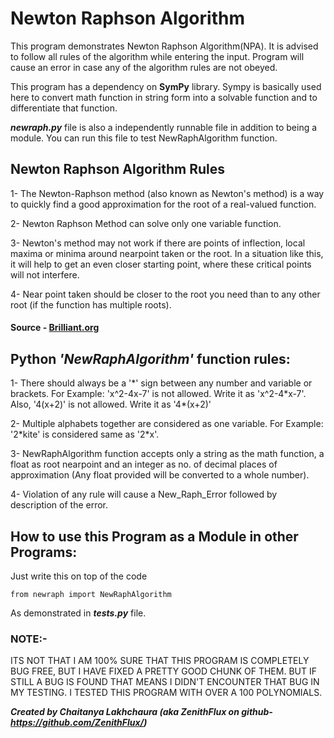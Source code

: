# Newton Raphson Algorithm

This program demonstrates Newton Raphson Algorithm(NPA).
It is advised to follow all rules of the algorithm while entering the input.
Program will cause an error in case any of the algorithm rules are not obeyed.

This program has a dependency on **SymPy** library. Sympy is basically used here to convert math function in string form
into a solvable function and to differentiate that function.

***newraph.py*** file is also a independently runnable file in addition to being a module. You can run this file to test NewRaphAlgorithm function.

## Newton Raphson Algorithm Rules

1- The Newton-Raphson method (also known as Newton's method) is a way to quickly find a good approximation for the root of a real-valued function.

2- Newton Raphson Method can solve only one variable function.

3- Newton's method may not work if there are points of inflection, local maxima or minima around nearpoint taken or the root. In a situation like this, it will help to get an even closer starting point, where these critical points will not interfere.

4- Near point taken should be closer to the root you need than to any other root (if the function has multiple roots).

#### Source - [Brilliant.org](https://brilliant.org/wiki/newton-raphson-method/)

## Python *'NewRaphAlgorithm'* function rules:

1- There should always be a '\*' sign between any number and variable or brackets.
       For Example: 'x^2-4x-7' is not allowed. Write it as 'x^2-4\*x-7'.
                    Also, '4(x+2)' is not allowed. Write it as '4\*(x+2)'

2- Multiple alphabets together are considered as one variable.
       For Example: '2\*kite' is considered same as '2\*x'.

3- NewRaphAlgorithm function accepts only a string as the math function, a float as root nearpoint 
and an integer as no. of decimal places of approximation (Any float provided will be converted to a whole number).

4- Violation of any rule will cause a New_Raph_Error followed by description of the error.

## How to use this Program as a Module in other Programs:

Just write this on top of the code

    from newraph import NewRaphAlgorithm
As demonstrated in ***tests.py*** file.

       
### **NOTE:-**

ITS NOT THAT I AM 100% SURE THAT THIS PROGRAM IS COMPLETELY BUG FREE, BUT I HAVE FIXED A PRETTY GOOD CHUNK OF THEM. BUT IF STILL A BUG IS FOUND THAT MEANS 
I DIDN'T ENCOUNTER THAT BUG IN MY TESTING. I TESTED THIS PROGRAM WITH OVER A 100 POLYNOMIALS.


***Created by Chaitanya Lakhchaura (aka ZenithFlux on github- https://github.com/ZenithFlux/)***  
